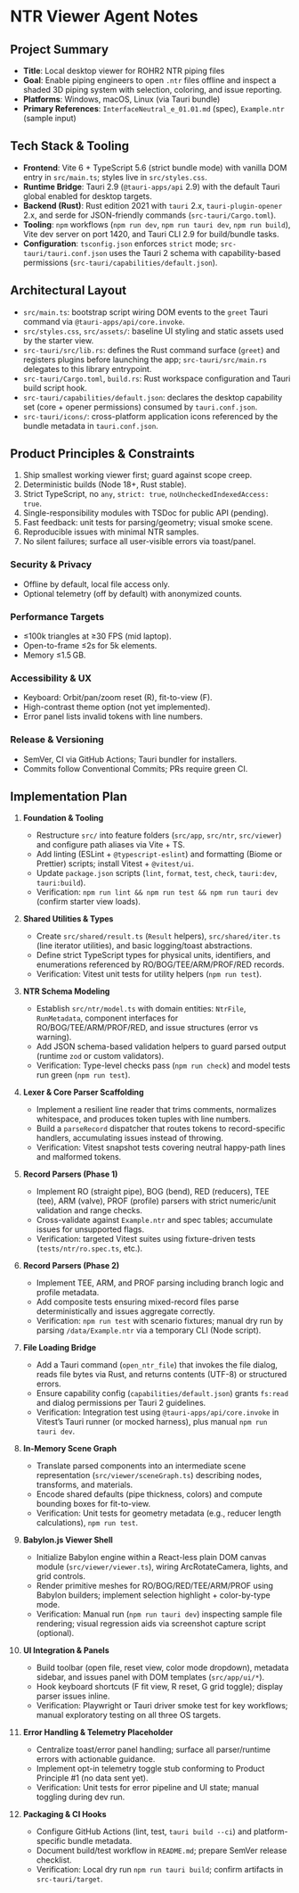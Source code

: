 # NTR Viewer Agent Notes

## Project Summary
- **Title**: Local desktop viewer for ROHR2 NTR piping files  
- **Goal**: Enable piping engineers to open `.ntr` files offline and inspect a shaded 3D piping system with selection, coloring, and issue reporting.
- **Platforms**: Windows, macOS, Linux (via Tauri bundle)
- **Primary References**: `InterfaceNeutral_e_01.01.md` (spec), `Example.ntr` (sample input)

## Tech Stack & Tooling
- **Frontend**: Vite 6 + TypeScript 5.6 (strict bundle mode) with vanilla DOM entry in `src/main.ts`; styles live in `src/styles.css`.
- **Runtime Bridge**: Tauri 2.9 (`@tauri-apps/api` 2.9) with the default Tauri global enabled for desktop targets.
- **Backend (Rust)**: Rust edition 2021 with `tauri` 2.x, `tauri-plugin-opener` 2.x, and serde for JSON-friendly commands (`src-tauri/Cargo.toml`).
- **Tooling**: `npm` workflows (`npm run dev`, `npm run tauri dev`, `npm run build`), Vite dev server on port 1420, and Tauri CLI 2.9 for build/bundle tasks.
- **Configuration**: `tsconfig.json` enforces `strict` mode; `src-tauri/tauri.conf.json` uses the Tauri 2 schema with capability-based permissions (`src-tauri/capabilities/default.json`).

## Architectural Layout
- `src/main.ts`: bootstrap script wiring DOM events to the `greet` Tauri command via `@tauri-apps/api/core.invoke`.
- `src/styles.css`, `src/assets/`: baseline UI styling and static assets used by the starter view.
- `src-tauri/src/lib.rs`: defines the Rust command surface (`greet`) and registers plugins before launching the app; `src-tauri/src/main.rs` delegates to this library entrypoint.
- `src-tauri/Cargo.toml`, `build.rs`: Rust workspace configuration and Tauri build script hook.
- `src-tauri/capabilities/default.json`: declares the desktop capability set (core + opener permissions) consumed by `tauri.conf.json`.
- `src-tauri/icons/`: cross-platform application icons referenced by the bundle metadata in `tauri.conf.json`.

## Product Principles & Constraints
1. Ship smallest working viewer first; guard against scope creep.
2. Deterministic builds (Node 18+, Rust stable).
3. Strict TypeScript, no `any`, `strict: true`, `noUncheckedIndexedAccess: true`.
4. Single-responsibility modules with TSDoc for public API (pending).
5. Fast feedback: unit tests for parsing/geometry; visual smoke scene.
6. Reproducible issues with minimal NTR samples.
7. No silent failures; surface all user-visible errors via toast/panel.

### Security & Privacy
- Offline by default, local file access only.
- Optional telemetry (off by default) with anonymized counts.

### Performance Targets
- ≤100k triangles at ≥30 FPS (mid laptop).
- Open-to-frame ≤2s for 5k elements.
- Memory ≤1.5 GB.

### Accessibility & UX
- Keyboard: Orbit/pan/zoom reset (R), fit-to-view (F).
- High-contrast theme option (not yet implemented).
- Error panel lists invalid tokens with line numbers.

### Release & Versioning
- SemVer, CI via GitHub Actions; Tauri bundler for installers.
- Commits follow Conventional Commits; PRs require green CI.

## Implementation Plan
1. **Foundation & Tooling**
   - Restructure `src/` into feature folders (`src/app`, `src/ntr`, `src/viewer`) and configure path aliases via Vite + TS.
   - Add linting (ESLint + `@typescript-eslint`) and formatting (Biome or Prettier) scripts; install Vitest + `@vitest/ui`.
   - Update `package.json` scripts (`lint`, `format`, `test`, `check`, `tauri:dev`, `tauri:build`).
   - Verification: `npm run lint && npm run test && npm run tauri dev` (confirm starter view loads).

2. **Shared Utilities & Types**
   - Create `src/shared/result.ts` (`Result` helpers), `src/shared/iter.ts` (line iterator utilities), and basic logging/toast abstractions.
   - Define strict TypeScript types for physical units, identifiers, and enumerations referenced by RO/BOG/TEE/ARM/PROF/RED records.
   - Verification: Vitest unit tests for utility helpers (`npm run test`).

3. **NTR Schema Modeling**
   - Establish `src/ntr/model.ts` with domain entities: `NtrFile`, `RunMetadata`, component interfaces for RO/BOG/TEE/ARM/PROF/RED, and issue structures (error vs warning).
   - Add JSON schema-based validation helpers to guard parsed output (runtime `zod` or custom validators).
   - Verification: Type-level checks pass (`npm run check`) and model tests run green (`npm run test`).

4. **Lexer & Core Parser Scaffolding**
   - Implement a resilient line reader that trims comments, normalizes whitespace, and produces token tuples with line numbers.
   - Build a `parseRecord` dispatcher that routes tokens to record-specific handlers, accumulating issues instead of throwing.
   - Verification: Vitest snapshot tests covering neutral happy-path lines and malformed tokens.

5. **Record Parsers (Phase 1)**
   - Implement RO (straight pipe), BOG (bend), RED (reducers), TEE (tee), ARM (valve), PROF (profile) parsers with strict numeric/unit validation and range checks.
   - Cross-validate against `Example.ntr` and spec tables; accumulate issues for unsupported flags.
   - Verification: targeted Vitest suites using fixture-driven tests (`tests/ntr/ro.spec.ts`, etc.).

6. **Record Parsers (Phase 2)**
   - Implement TEE, ARM, and PROF parsing including branch logic and profile metadata.
   - Add composite tests ensuring mixed-record files parse deterministically and issues aggregate correctly.
   - Verification: `npm run test` with scenario fixtures; manual dry run by parsing `/data/Example.ntr` via a temporary CLI (Node script).

7. **File Loading Bridge**
   - Add a Tauri command (`open_ntr_file`) that invokes the file dialog, reads file bytes via Rust, and returns contents (UTF-8) or structured errors.
   - Ensure capability config (`capabilities/default.json`) grants `fs:read` and dialog permissions per Tauri 2 guidelines.
   - Verification: Integration test using `@tauri-apps/api/core.invoke` in Vitest’s Tauri runner (or mocked harness), plus manual `npm run tauri dev`.

8. **In-Memory Scene Graph**
   - Translate parsed components into an intermediate scene representation (`src/viewer/sceneGraph.ts`) describing nodes, transforms, and materials.
   - Encode shared defaults (pipe thickness, colors) and compute bounding boxes for fit-to-view.
   - Verification: Unit tests for geometry metadata (e.g., reducer length calculations), `npm run test`.

9. **Babylon.js Viewer Shell**
   - Initialize Babylon engine within a React-less plain DOM canvas module (`src/viewer/viewer.ts`), wiring ArcRotateCamera, lights, and grid controls.
   - Render primitive meshes for RO/BOG/RED/TEE/ARM/PROF using Babylon builders; implement selection highlight + color-by-type mode.
   - Verification: Manual run (`npm run tauri dev`) inspecting sample file rendering; visual regression aids via screenshot capture script (optional).

10. **UI Integration & Panels**
    - Build toolbar (open file, reset view, color mode dropdown), metadata sidebar, and issues panel with DOM templates (`src/app/ui/*`).
    - Hook keyboard shortcuts (F fit view, R reset, G grid toggle); display parser issues inline.
    - Verification: Playwright or Tauri driver smoke test for key workflows; manual exploratory testing on all three OS targets.

11. **Error Handling & Telemetry Placeholder**
    - Centralize toast/error panel handling; surface all parser/runtime errors with actionable guidance.
    - Implement opt-in telemetry toggle stub conforming to Product Principle #1 (no data sent yet).
    - Verification: Unit tests for error pipeline and UI state; manual toggling during dev run.

12. **Packaging & CI Hooks**
    - Configure GitHub Actions (lint, test, `tauri build --ci`) and platform-specific bundle metadata.
    - Document build/test workflow in `README.md`; prepare SemVer release checklist.
    - Verification: Local dry run `npm run tauri build`; confirm artifacts in `src-tauri/target`.
